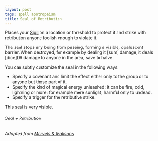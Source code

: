 ```yaml
---
layout: post
tags: spell apotropaism
title: Seal of Retribution
---
```


Places your [Sigil](/spells/#lexicon) on a location or threshold to protect it and strike with retribution anyone foolish enough to violate it. 

The seal stops any being from passing, forming a visible, opalescent barrier. When destroyed, for example by dealing it [sum] damage, it deals [dice]D6 damage to anyone in the area, save to halve.

You can subtly customize the seal in the following ways: 

- Specify a covenant and limit the effect either only to the group or to anyone but those part of it.
- Specify the kind of magical energy unleashed: it can be fire, cold, lightning or more: for example mere sunlight, harmful only to undead.
- Specify a trigger for the retributive strike.

This seal is very visible.

###### Seal + Retribution

###### Adapted from [Marvels & Malisons](https://www.drivethrurpg.com/product/211911/Marvels--Malisons)
